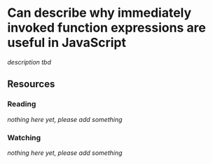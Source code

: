 # Can describe why immediately invoked function expressions are useful in JavaScript
_description tbd_
## Resources
### Reading
_nothing here yet, please add something_
### Watching
_nothing here yet, please add something_
